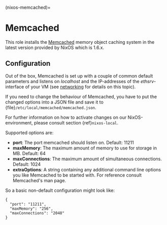 (nixos-memcached)=

# Memcached

This role installs the [Memcached](https://memcached.org) memory object caching
system in the latest version provided by NixOS which is 1.6.x.

## Configuration

Out of the box, Memcached is set up with a couple of common default
parameters and listens on *localhost* and the IP-addresses of the
*ethsrv*-interface of your VM (see [networking](/platform/infrastructure/networking/networking.html) for details on this topic).

If you need to change the behaviour of Memcached, you have to put the
changed options into a JSON file and save it
to {file}`/etc/local/memcached/memcached.json`.

For further information on how to activate changes on our NixOS-environment,
please consult section {ref}`nixos-local`.

Supported options are:

- **port**: The port memcached should listen on. Default: 11211
- **maxMemory**: The maximum amount of memory to use for storage in MB.
  Default: 64
- **maxConnections**: The maximum amount of simultaneous connections. Default: 1024
- **extraOptions**: A string containing any additional command line options you
  like Memcached to be started with. For reference consult Memcached's man page.

So a basic non-default configuration might look like:

```
{
  "port": "11211",
  "maxMemory": "256",
  "maxConnections": "2048"
}
```
